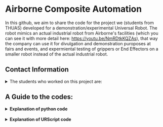 # Airborne Composite Automation

In this github, we aim to share the code for the project we (students from THUAS) developed for a demonstration/experimental Universal Robot. The robot mimics an actual industrial robot from Airborne's facilities (which you can see it with more detail here: https://youtu.be/NmRDtkKQZAs), that way the company can use it for divulgation and demonstration puroposes at fairs and events, and expermiental testing of grippers or End Effectors on a smaller robot instead of the actual industrial robot. 


## Contact Information
<details>
<summary> The students who worked on this project are: </summary>
<br />
      
| Name:            | email:                         |
|------------------|--------------------------------|
| Jort Leroij      | jortjorisleroy@gmail.com       |
| Joël Bruinvels   | joel_bruinvels@live.nl         |
| Ixent Cornella   | icornellav@gmail.com           |
| Guillermo Forcén | G.ForcenOrdovas@student.hhs.nl |
</details>

## A Guide to the codes:

<details><summary><b>Explanation of python code</b></summary>
      <br />
      <details><summary><i>main_communication_code.py</i></summary>
            
This is the main code that is run in python on the PC. The PC is the host and the Universal Robot (UR) and PLC are the clients. This code is the main code and is simple to use: Download all the python codes onto the PC and the URScripts onto the robot and run the code on the PC. Than for the rest everything can be done from the GUI on the robot.

In this code all the settings are given and can be addapted (such as the detection threshhold for instance). An explanation for all the variables is given in the code itself. When the code is executed the PC opens a socket connection and waits till it is accepted by the UR. When the UR is started in the GUI you can select "start calibration" or "start moving ply's". When you select "start calibration", this will be send to the PC and the PC will make sure to run the right code for the calibration and will preform the calibration automaticaly (the only thing you will have to do is replace the tool end for the calibration tool). When you select "start moving ply's" the PC will be notified and will run the right script for this. Again the rest is all preformed automaticaly, unless there is a defect ply. When this happens, in the GUI, you can chose to skip this ply or to chose another ply to fill in in the composite.

> This code is not completed yet and will be updated until the end of the project.
---
</details>
      <details><summary><i>Dxf_to_contour.py</i></summary>

This python script opens a dxf file that contains the 2D sketches of the ply's that are transported by the universal robot. This script converts the dxf file to png, and extracts all the contours and saves them individually. These contours can then be put into a database and be compared to the reallife ply's. This way defect ply's can be found.

> This code is not completed yet and will be updated until the end of the project
---
</details>
      <details><summary><i>contours.py</i></summary>
  
This python script accounts for detecting contours. The GUI sends a contour to the laptop which needs to be found in the camera image. This script contains the functions necessary for comparing contours which will allow for the detection of the right contour.

> This code is not completed yet and will be updated until the end of the project
---
</details>
      <details><summary><i>machine_vision_functions.py</i></summary>

...

> This code is not completed yet and will be updated until the end of the project
---
</details>
      <details><summary><i>calibrate.py</i></summary>
  
This file is used for storing the calibration functions. These functions allow for the calibration of the camera to the universal robot. Required for its use are the images and robot poses captured during the calibration. The function returns a translation matrix which can be used for converting camera coordinates to their corresponding robot pose. 

> This code is not completed yet and will be updated until the end of the project
---
</details>
      <details><summary><i>PLC_communication.py</i></summary>
  
This file is used for storing the function for communicating to the PLC.

> This code is not completed yet and will be updated until the end of the project
---
</details>
</details>
<br />
<details><summary><b>Explanation of URScript code</b></summary>
      <br />
      <details><summary><i>start_moving_ply.script</i></summary>
  
This is a code written in urscript and runs on the universal robot which is used as a client. This code is activated when the ply's needs to be moved and a composite needs to be made. The current version of this code works together with the PC to find 1 single ply, it does not matter which ply, pick this ply up and place it on another location. This code is executed when on the GUI of the robot the button "start moving ply's" is pressed.

> This code is not completed yet and will be updated until the end of the project
---
</details>
      <details><summary><i>calibration.script</i></summary>
  
This code is written in urscript and runs on the UR. This code communicates with the PC and preforms the calibration automaticaly. All that needs to be done is that the tool end needs to be manually replaced with the calibration tool. This code is executed when on the GUI of the robot the button "start calibration" is pressed. After executing this code the robot will move to a few locations and will pause at every location for the camera to take a picture. The picture and the pose are then compared on the PC and the calibration is finished.

> This code is not completed yet and will be updated until the end of the project
---
</details>
      <details><summary><i>Initialise_variables.script</i></summary>
  
This code is written in urscript and runs on the UR. This code initialises the variables such as starting position, safe height for the robot, the host ID, the port and the ply ID.

> This code is not completed yet and will be updated until the end of the project
---
</details>


</details>
